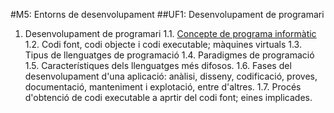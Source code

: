 #M5: Entorns de desenvolupament
##UF1: Desenvolupament de programari
1. Desenvolupament de programari
	1.1. [Concepte de programa informàtic](https://github.com/SergiMA/SergiDAM/blob/master/m5uf1/programa_informatic.md)
	1.2. Codi font, codi objecte i codi executable; màquines virtuals
	1.3. Tipus de llenguatges de programació
	1.4. Paradigmes de programació
	1.5. Característiques dels llenguatges més difosos.
	1.6. Fases del desenvolupament d'una aplicació: anàlisi, disseny, codificació, proves, documentació, manteniment i explotació, entre d'altres.
	1.7. Procés d'obtenció de codi executable a aprtir del codi font; eines implicades.
